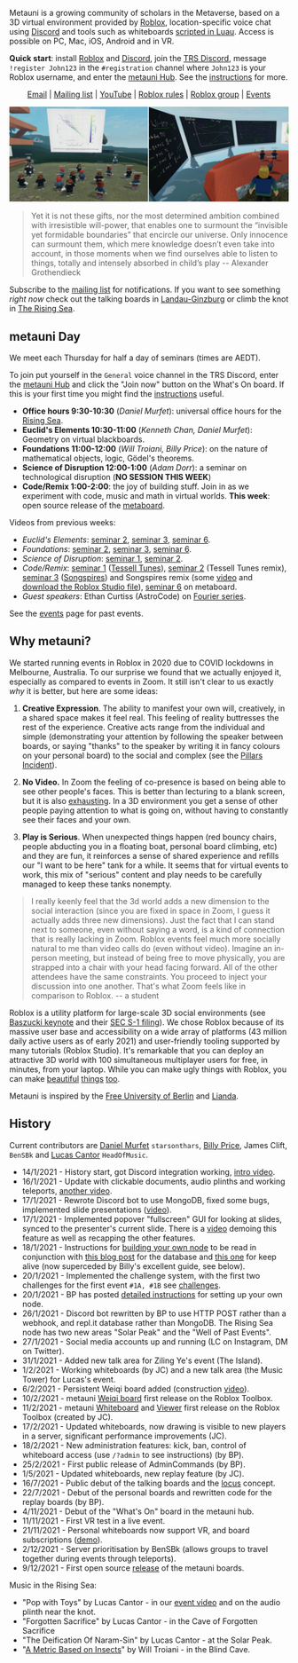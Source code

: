 Metauni is a growing community of scholars in the Metaverse, based on a 3D virtual environment provided by [Roblox](https://www.roblox.com/), location-specific voice chat using [Discord](https://www.discord.com) and tools such as whiteboards [scripted in Luau](http://metauni.org/posts/make-your-own/tools). Access is possible on PC, Mac, iOS, Android and in VR.

**Quick start**: install [Roblox](https://www.roblox.com/) and [Discord](https://www.discord.com), join the [TRS Discord](https://discord.gg/9yBaAxPSK8), message `!register John123` in the `#registration` channel where `John123` is your Roblox username, and enter the [metauni Hub](https://www.roblox.com/games/8165000775/metauni-Hub). See the [instructions](https://metauni.org/posts/instructions/instructions) for more.

<p align="center">
  <a href="mailto:admin@metauni.org">Email</a> |
  <a href="https://tinyletter.com/adminmetauni">Mailing list</a> |
  <a href="https://www.youtube.com/playlist?list=PLKnx70LRf21eZQ7ZfEU5SibsJrAFvJU41">YouTube</a> |
  <a href="https://metauni.org/posts/rules/rules">Roblox rules</a> |
  <a href="https://www.roblox.com/groups/13108882/metauni#!/about">Roblox group</a> |
  <a href="http://metauni.org/posts/events/events">Events</a>
</p>

![banner](newbanner.png)

> Yet it is not these gifts, nor the most determined ambition combined with irresistible will-power, that enables one to surmount the “invisible yet formidable boundaries” that encircle our universe. Only innocence can surmount them, which mere knowledge doesn’t even take into account, in those moments when we find ourselves able to listen to things, totally and intensely absorbed in child’s play -- Alexander Grothendieck

Subscribe to the [mailing list](https://tinyletter.com/adminmetauni) for notifications. If you want to see something *right now* check out the talking boards in [Landau-Ginzburg](https://www.roblox.com/games/6461013759/metauni-LC001) or climb the knot in [The Rising Sea](https://www.roblox.com/games/8165217582/The-Rising-Sea).

## metauni Day

We meet each Thursday for half a day of seminars (times are AEDT). 

To join put yourself in the `General` voice channel in the TRS Discord, enter the [metauni Hub](https://www.roblox.com/games/8165000775/metauni-Hub) and click the "Join now" button on the What's On board. If this is your first time you might find the [instructions](https://metauni.org/posts/instructions/instructions) useful.

* **Office hours 9:30-10:30**  (*Daniel Murfet*): universal office hours for the [Rising Sea](http://therisingsea.org).
* **Euclid's Elements 10:30-11:00** (*Kenneth Chan, Daniel Murfet*): Geometry on virtual blackboards.
* **Foundations 11:00-12:00** (*Will Troiani, Billy Price*): on the nature of mathematical objects, logic, Gödel's theorems.
* **Science of Disruption 12:00-1:00** (*Adam Dorr*): a seminar on technological disruption (**NO SESSION THIS WEEK**)
* **Code/Remix 1:00-2:00**: the joy of building stuff. Join in as we experiment with code, music and math in virtual worlds. **This week**: open source release of the [metaboard](https://github.com/metauni/metaboard).
 
Videos from previous weeks:

* *Euclid's Elements*: [seminar 2](https://youtu.be/VO6QPT8Ubcc), [seminar 3](https://youtu.be/4yLm7Wcj6zg), [seminar 6](https://youtu.be/8P5Q-YdPBB0).
* *Foundations*: [seminar 2](https://youtu.be/BxFr891R2k0), [seminar 3](https://youtu.be/sKJ5kbqYBBQ), [seminar 6](https://youtu.be/fpIXJ_X4XDM).
* *Science of Disruption*: [seminar 1](https://youtu.be/4PDfwkXpXxk0), [seminar 2](https://youtu.be/nIZp83suxhg).
* *Code/Remix*: [seminar 1](https://youtu.be/zAjl848o_fg) ([Tessell Tunes](https://www.roblox.com/games/7662464095/Tessell-Tunes)), [seminar 2](https://youtu.be/pKDruEjZPg8) (Tessell Tunes remix), [seminar 3](https://youtu.be/dO3fi6WjjM0) ([Songspires](https://www.roblox.com/games/8157928012/Songspires-metauni)) and Songspires remix (some [video](https://youtu.be/wW3bEA-dcM8) and [download the Roblox Studio file](https://metauni.org/files/songspires.rbxl)), [seminar 6](https://youtu.be/3z6AK1KqqtQ) on metaboard.
* *Guest speakers*: Ethan Curtiss (AstroCode) on [Fourier series](https://youtu.be/F1gdI2eWqc8).

See the [events](http://metauni.org/posts/events/events) page for past events. 

## Why metauni?

We started running events in Roblox in 2020 due to COVID lockdowns in Melbourne, Australia. To our surprise we found that we actually enjoyed it, especially as compared to events in Zoom. It still isn't clear to us exactly *why* it is better, but here are some ideas:

1. **Creative Expression**. The ability to manifest your own will, creatively, in a shared space makes it feel real. This feeling of reality buttresses the rest of the experience. Creative acts range from the individual and simple (demonstrating your attention by following the speaker between boards, or saying "thanks" to the speaker by writing it in fancy colours on your personal board) to the social and complex (see the [Pillars Incident](https://youtu.be/jryDAxI3XSo)).

2. **No Video.** In Zoom the feeling of co-presence is based on being able to see other people's faces. This is better than lecturing to a blank screen, but it is also [exhausting](https://psycnet.apa.org/fulltext/2021-77825-003.pdf). In a 3D environment you get a sense of other people paying attention to what is going on, without having to constantly see their faces and your own.

3. **Play is Serious**. When unexpected things happen (red bouncy chairs, people abducting you in a floating boat, personal board climbing, etc) and they are fun, it reinforces a sense of shared experience and refills our "I want to be here" tank for a while. It seems that for virtual events to work, this mix of "serious" content and play needs to be carefully managed to keep these tanks nonempty.

> I really keenly feel that the 3d world adds a new dimension to the social interaction (since you are fixed in space in Zoom, I guess it actually adds three new dimensions). Just the fact that I can stand next to someone, even without saying a word, is a kind of connection that is really lacking in Zoom. Roblox events feel much more socially natural to me than video calls do (even without video). Imagine an in-person meeting, but instead of being free to move physically, you are strapped into a chair with your head facing forward. All of the other attendees have the same constraints. You proceed to inject your discussion into one another. That's what Zoom feels like in comparison to Roblox. -- a student

Roblox is a utility platform for large-scale 3D social environments (see [Baszucki keynote](https://www.youtube.com/watch?v=G00GlCJc0mU) and their [SEC S-1 filing](https://www.sec.gov/Archives/edgar/data/1315098/000119312520298230/d87104ds1.htm)). We chose Roblox because of its massive user base and accessibility on a wide array of platforms (43 million daily active users as of early 2021) and user-friendly tooling supported by many tutorials (Roblox Studio). It's remarkable that you can deploy an attractive 3D world with 100 simultaneous multiplayer users for free, in minutes, from your laptop. While you can make ugly things with Roblox, you can make [beautiful](https://www.roblox.com/games/3158922185/Toyokawa-Inari-Shrine-Showcase) [things](https://www.roblox.com/games/7056870928/Ancient-Machine-SHOWCASE) [too](https://www.roblox.com/games/6524322789/Garden-Of-Hestia-SHOWCASE).

Metauni is inspired by the [Free University of Berlin](https://en.wikipedia.org/wiki/Free_University_of_Berlin) and [Lianda](https://en.wikipedia.org/wiki/National_Southwestern_Associated_University).

## History

Current contributors are [Daniel Murfet](http://www.therisingsea.org) `starsonthars`, [Billy Price](https://billyprice.me/), James Clift, `BenSBk` and [Lucas Cantor](https://www.lucascantormusic.com/) `HeadOfMusic`.

* 14/1/2021 - History start, got Discord integration working, [intro video](https://youtu.be/0K3sCNvFpWE).
* 16/1/2021 - Update with clickable documents, audio plinths and working teleports, [another video](https://youtu.be/CJeuAvoRE9U).
* 17/1/2021 - Rewrote Discord bot to use MongoDB, fixed some bugs, implemented slide presentations ([video](https://youtu.be/9-fyJvrTRzA)).
* 17/1/2021 - Implemented popover "fullscreen" GUI for looking at slides, synced to the presenter's current slide. There is a [video](https://youtu.be/rNtZGYnRHdA) demoing this feature as well as recapping the other features.
* 18/1/2021 - Instructions for [building your own node](https://youtu.be/SEwmyMInqTM) to be read in conjunction with [this blog post](https://towardsdatascience.com/creating-a-discord-bot-from-scratch-and-connecting-to-mongodb-828ad1c7c22e) for the database and [this one](https://repl.it/talk/learn/Hosting-discordpy-bots-with-replit/11008) for keep alive (now superceded by Billy's excellent guide, see below).
* 20/1/2021 - Implemented the challenge system, with the first two challenges for the first event `#1A, #1B` see [challenges](http://metauni.org/posts/challenges/challenges).
* 20/1/2021 - BP has posted [detailed instructions](http://metauni.org/posts/make-your-own/make-your-own) for setting up your own node.
* 26/1/2021 - Discord bot rewritten by BP to use HTTP POST rather than a webhook, and repl.it database rather than MongoDB. The Rising Sea node has two new areas "Solar Peak" and the "Well of Past Events".
* 27/1/2021 - Social media accounts up and running (LC on Instagram, DM on Twitter).
* 31/1/2021 - Added new talk area for Ziling Ye's event (The Island).
* 1/2/2021 - Working whiteboards (by JC) and a new talk area (the Music Tower) for Lucas's event.
* 6/2/2021 - Persistent Weiqi board added (construction [video](https://youtu.be/wWtrTFI4ppc)).
* 10/2/2021 - metauni [Weiqi board](https://www.roblox.com/library/6366028251/metauni-Weiqi-Go-board) first release on the Roblox Toolbox.
* 11/2/2021 - metauni [Whiteboard](https://www.roblox.com/library/6376883627/metauni-Whiteboard) and [Viewer](https://www.roblox.com/library/6377010705/metauni-Viewer) first release on the Roblox Toolbox (created by JC).
* 17/2/2021 - Updated whiteboards, now drawing is visible to new players in a server, significant performance improvements (JC).
* 18/2/2021 - New administration features: kick, ban, control of whiteboard access (use `/?admin` to see instructions) (by BP).
* 25/2/2021 - First public release of AdminCommands (by BP).
* 1/5/2021 - Updated whiteboards, new replay feature (by JC).
* 16/7/2021 - Public debut of the talking boards and the [locus](https://metauni.org/posts/loci/loci) concept.
* 22/7/2021 - Debut of the personal boards and rewritten code for the replay boards (by BP).
* 4/11/2021 - Debut of the "What's On" board in the metauni hub.
* 11/11/2021 - First VR test in a live event.
* 21/11/2021 - Personal whiteboards now support VR, and board subscriptions ([demo](https://youtu.be/brNGewzskBY)).
* 2/12/2021 - Server prioritisation by BenSBk (allows groups to travel together during events through teleports).
* 9/12/2021 - First open source [release](https://github.com/metauni/metaboard) of the metauni boards.

Music in the Rising Sea:

* "Pop with Toys" by Lucas Cantor - in our [event video](https://youtu.be/xNqGxgiP0Cc) and on the audio plinth near the knot.
* "Forgotten Sacrifice" by Lucas Cantor - in the Cave of Forgotten Sacrifice
* "The Deification Of Naram-Sin" by Lucas Cantor - at the Solar Peak.
* "[A Metric Based on Insects](https://obduratefleet.bandcamp.com/album/obdurate)" by Will Troiani - in the Blind Cave.

